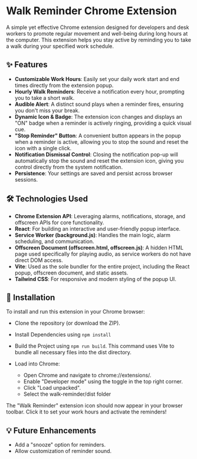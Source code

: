 # Walk Reminder Chrome Extension

A simple yet effective Chrome extension designed for developers and desk workers to promote regular movement and well-being during long hours at the computer. This extension helps you stay active by reminding you to take a walk during your specified work schedule.

## ✨ Features

- **Customizable Work Hours**: Easily set your daily work start and end times directly from the extension popup.
- **Hourly Walk Reminders**: Receive a notification every hour, prompting you to take a short walk.
- **Audible Alert**: A distinct sound plays when a reminder fires, ensuring you don't miss your break.
- **Dynamic Icon & Badge**: The extension icon changes and displays an "ON" badge when a reminder is actively ringing, providing a quick visual cue.
- **"Stop Reminder" Button**: A convenient button appears in the popup when a reminder is active, allowing you to stop the sound and reset the icon with a single click.
- **Notification Dismissal Control**: Closing the notification pop-up will automatically stop the sound and reset the extension icon, giving you control directly from the system notification.
- **Persistence**: Your settings are saved and persist across browser sessions.

## 🛠️ Technologies Used

- **Chrome Extension API**: Leveraging alarms, notifications, storage, and offscreen APIs for core functionality.
- **React**: For building an interactive and user-friendly popup interface.
- **Service Worker (background.js)**: Handles the main logic, alarm scheduling, and communication.
- **Offscreen Document (offscreen.html, offscreen.js)**: A hidden HTML page used specifically for playing audio, as service workers do not have direct DOM access.
- **Vite**: Used as the sole bundler for the entire project, including the React popup, offscreen document, and static assets.
- **Tailwind CSS**: For responsive and modern styling of the popup UI.

## 🚀 Installation

To install and run this extension in your Chrome browser:

- Clone the repository (or download the ZIP).
- Install Dependencies using `npm install`
- Build the Project using `npm run build`. This command uses Vite to bundle all necessary files into the dist directory.
- Load into Chrome:

  - Open Chrome and navigate to chrome://extensions/.
  - Enable "Developer mode" using the toggle in the top right corner.
  - Click "Load unpacked".
  - Select the walk-reminder/dist folder

The "Walk Reminder" extension icon should now appear in your browser toolbar. Click it to set your work hours and activate the reminders!

## 💡 Future Enhancements

- Add a "snooze" option for reminders.
- Allow customization of reminder sound.
